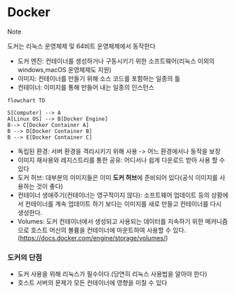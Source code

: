 # Docker

> [!NOTE]
>
> 도커는 리눅스 운영체제 및 64비트 운영체제에서 동작한다

- 도커 엔진: 컨테이너를 생성하거나 구동시키기 위한 소프트웨어(리눅스 이외의 windows,macOS 운영체제도 지원)
- 이미지: 컨테이너를 만들기 위해 소스 코드를 포함하는 일종의 틀
- 컨테이너: 이미지를 통해 만들어 내는 일종의 인스턴스

```mermaid
flowchart TD

S[Computer] --> A
A[Linux OS] --> B[Docker Engine]
B--> C[Docker Container A]
B --> D[Docker Container B]
B --> E[Docker Container C]
```

- 독립된 환경: 서버 환경을 격리시키기 위해 사용 -> 어느 환경에서나 동작을 보장
- 이미지 재사용와 레지스트리를 통한 공유: 어디서나 쉽게 다운로드 받아 사용 할 수 있다
- 도커 허브: 대부분의 이미지들은 이미 **도커 허브**에 준비되어 있다(공식 이미지를 사용하는 것이 좋다)
- 컨테이너 생애주기(컨테이너는 영구적이지 않다): 소프트웨어 업데이트 등의 상황에서 컨테이너를 계속 업데이트 하기 보다는 이미지를 새로 만들고 컨테이너를 다시 생성한다.
- Volumes: 도커 컨테이너에서 생성되고 사용되는 데이터를 지속하기 위한 메커니즘으로 호스트 머신의 볼륨을 컨테이너에 마운트하여 사용할 수 있다.(https://docs.docker.com/engine/storage/volumes/)



### 도커의 단점

- 도커 사용을 위해 리눅스가 필수이다.(당연히 리눅스 사용법을 알아야 한다)
- 호스트 서버의 문제가 모든 컨테이너에 영향을 미칠 수 있다